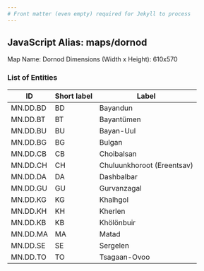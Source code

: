 ```yaml
---
# Front matter (even empty) required for Jekyll to process
---
```


## JavaScript Alias: maps/dornod

Map Name: Dornod
Dimensions (Width x Height): 610x570





### List of Entities

ID | Short label | Label
---|---|---|
MN.DD.BD | BD | Bayandun
MN.DD.BT | BT | Bayantümen
MN.DD.BU | BU | Bayan-Uul
MN.DD.BG | BG | Bulgan		
MN.DD.CB | CB | Choibalsan
MN.DD.CH | CH | Chuluunkhoroot (Ereentsav)
MN.DD.DA | DA | Dashbalbar
MN.DD.GU | GU | Gurvanzagal		
MN.DD.KG | KG | Khalhgol
MN.DD.KH | KH | Kherlen
MN.DD.KB | KB | Khölönbuir
MN.DD.MA | MA | Matad		
MN.DD.SE | SE | Sergelen
MN.DD.TO | TO | Tsagaan-Ovoo